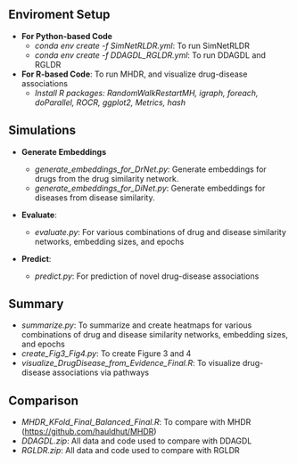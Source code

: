 ## Enviroment Setup
- **For Python-based Code**
  - *conda env create -f SimNetRLDR.yml*: To run SimNetRLDR
  - *conda env create -f DDAGDL_RGLDR.yml*: To run DDAGDL and RGLDR
- **For R-based Code**: To run MHDR, and visualize drug-disease associations
  - *Install R packages: RandomWalkRestartMH, igraph, foreach, doParallel, ROCR, ggplot2, Metrics, hash*

## Simulations
- **Generate Embeddings**
  - *generate_embeddings_for_DrNet.py*: Generate embeddings for drugs from the drug similarity network.
  - *generate_embeddings_for_DiNet.py*: Generate embeddings for diseases from disease similarity.
 
- **Evaluate**:
  - *evaluate.py*: For various combinations of drug and disease similarity networks, embedding sizes, and epochs

- **Predict**:
  - *predict.py*: For prediction of novel drug-disease associations

## Summary
  - *summarize.py*: To summarize and create heatmaps for various combinations of drug and disease similarity networks, embedding sizes, and epochs
  - *create_Fig3_Fig4.py*: To create Figure 3 and 4
  - *visualize_DrugDisease_from_Evidence_Final.R*: To visualize drug-disease associations via pathways

## Comparison
  - *MHDR_KFold_Final_Balanced_Final.R*: To compare with MHDR (https://github.com/hauldhut/MHDR)
  - *DDAGDL.zip*: All data and code used to compare with DDAGDL
  - *RGLDR.zip*: All data and code used to compare with RGLDR
  


